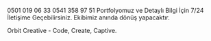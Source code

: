 0501 019 06 33 
0541 358 97 51
Portfolyomuz ve Detaylı Bilgi İçin 7/24 İletişime Geçebilirsiniz. Ekibimiz anında dönüş yapacaktır.

Orbit Creative - Code, Create, Captive.

